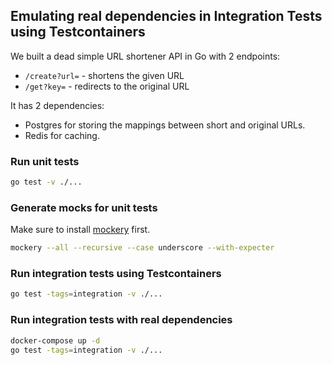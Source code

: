 ## Emulating real dependencies in Integration Tests using Testcontainers

We built a dead simple URL shortener API in Go with 2 endpoints:
- `/create?url=` - shortens the given URL
- `/get?key=` - redirects to the original URL

It has 2 dependencies:
- Postgres for storing the mappings between short and original URLs.
- Redis for caching.

### Run unit tests

```bash
go test -v ./...
```

### Generate mocks for unit tests

Make sure to install [mockery](https://github.com/vektra/mockery) first.

```bash
mockery --all --recursive --case underscore --with-expecter
```

### Run integration tests using Testcontainers

```bash
go test -tags=integration -v ./...
```

### Run integration tests with real dependencies

```bash
docker-compose up -d
go test -tags=integration -v ./...
```
